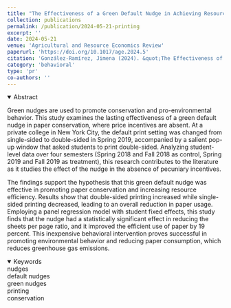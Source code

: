 ```yaml
---
title: "The Effectiveness of a Green Default Nudge in Achieving Resource Conservation"
collection: publications
permalink: /publication/2024-05-21-printing
excerpt: ''
date: 2024-05-21
venue: 'Agricultural and Resource Economics Review'
paperurl: 'https://doi.org/10.1017/age.2024.5'
citation: 'González-Ramírez, Jimena (2024). &quot;The Effectiveness of a Green Default Nudge in Achieving Resource Conservation &quot; <i>  Agricultural and Resource Economics Review </i>. 1-19.'
category: 'behavioral'
type: 'pr'
co-authors: ''
---
```




<details open>
<summary>
Abstract
</summary>

<p>
Green nudges are used to promote conservation and pro-environmental behavior. This study examines the lasting effectiveness of a green default nudge in paper conservation, where price incentives are absent. At a private college in New York City, the default print setting was changed from single-sided to double-sided in Spring 2019, accompanied by a salient pop-up window that asked students to print double-sided. Analyzing student-level data over four semesters (Spring 2018 and Fall 2018 as control, Spring 2019 and Fall 2019 as treatment), this research contributes to the literature as it studies the effect of the nudge in the absence of pecuniary incentives.

The findings support the hypothesis that this green default nudge was effective in promoting paper conservation and increasing resource efficiency. Results show that double-sided printing increased while single-sided printing decreased, leading to an overall reduction in paper usage. Employing a panel regression model with student fixed effects, this study finds that the nudge had a statistically significant effect in reducing the sheets per page ratio, and it improved the efficient use of paper by 19 percent. This inexpensive behavioral intervention proves successful in promoting environmental behavior and reducing paper consumption, which reduces greenhouse gas emissions.
</p>

</details>

<details open>
<summary>
Keywords
</summary>
nudges <br> 
default nudges<br>
green nudges <br>
printing <br>
conservation <br>



</details>